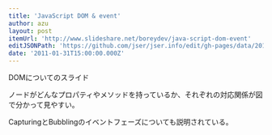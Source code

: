 ```yaml
---
title: 'JavaScript DOM & event'
author: azu
layout: post
itemUrl: 'http://www.slideshare.net/boreydev/java-script-dom-event'
editJSONPath: 'https://github.com/jser/jser.info/edit/gh-pages/data/2011/01/index.json'
date: '2011-01-31T15:00:00.000Z'
---
```

DOMについてのスライド

ノードがどんなプロパティやメソッドを持っているか、それぞれの対応関係が図で分かって見やすい。

CapturingとBubblingのイベントフェーズについても説明されている。
